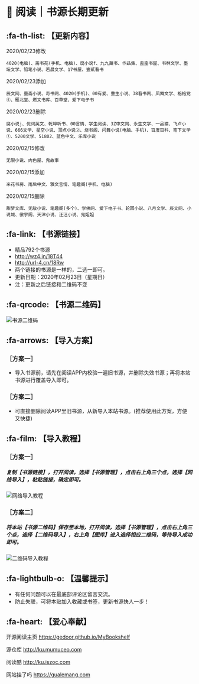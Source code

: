 # 📖 阅读｜书源长期更新

##  :fa-th-list: 【更新内容】

2020/02/23修改

```
4020(电脑)、斋书苑(手机、电脑)、腐小说f、九九藏书、作品集、歪歪书屋、书林文学、墨坛文学、铅笔小说、若晨文学、17书屋、壹貳看书
```

2020/02/23添加

```
辰文网、墨斋小说、奇书网、4020(手机)、00有爱、重生小说、38看书网、凤舞文学、格格党④、雁北堂、燃文书库、百草堂、爱下电子书
```

2020/02/23删除

```
腐小说j、优词英文、乾坤听书、00言情、学生阅读、3Z中文网、永生文学、一品猫、飞卢小说、666文学、星空小说、顶点小说②、烧书阁、闪舞小说(电脑、手机)、百度百科、笔下文学①、5200文学、51802、蓝色中文、乐库小说
```


2020/02/15修改

```
无限小说、肉色屋、鬼故事
```

2020/02/15添加

```
米花书房、雨后中文、雅文言情、笔趣阁(手机、电脑)
```

2020/02/15删除

```
甜梦文库、无敌小说、笔趣阁(多个)、学佛网、爱下电子书、轮回小说、八月文学、辰文网、小说城、傲宇阁、天津小说、汪汪小说、鬼姐姐
```


##  :fa-link: 【书源链接】

- 精品792个书源
- http://wz4.in/18T44
- http://url-4.cn/18Rw
- 两个链接的书源是一样的，二选一即可。
- 更新日期：2020年02月23日（星期日）
- 注：更新之后链接和二维码不变

##  :fa-qrcode: 【书源二维码】

![书源二维码](https://images.gitee.com/uploads/images/2020/0112/161800_f306b3ea_5572791.png "书源二维码.png")

##  :fa-arrows: 【导入方案】

### ［方案一］
- 导入书源前，请先在阅读APP内校验一遍旧书源，并删除失效书源；再将本站书源进行覆盖导入即可。

### ［方案二］
- 可直接删除阅读APP里旧书源，从新导入本站书源。(推荐使用此方案，方便又快捷)


##  :fa-film: 【导入教程】

### ［方案一］
##### 复制【书源链接】，打开阅读，选择【书源管理】，点击右上角三个点，选择【网络导入】，粘贴链接，确定即可。
![网络导入教程](https://images.gitee.com/uploads/images/2020/0116/043317_4866ecb8_5572791.png "网络导入.png")

### ［方案二］
##### 将本站【书源二维码】保存至本地，打开阅读，选择【书源管理】，点击右上角三个点，选择【二维码导入】，右上角【图库】进入选择相应二维码，等待导入成功即可。
![二维码导入教程](https://images.gitee.com/uploads/images/2020/0116/045835_d9f8b4cd_5572791.png "二维码导入.png")

##  :fa-lightbulb-o: 【温馨提示】

- 有任何问题可以在最底部评论区留言交流。
- 防止失联，可将本贴加入收藏或书签，更新书源快人一步！

##  :fa-heart: 【爱心奉献】

开源阅读主页
https://gedoor.github.io/MyBookshelf

源仓库
http://ku.mumuceo.com

阅读酷
http://ku.iszoc.com

网站挂了吗
https://gualemang.com